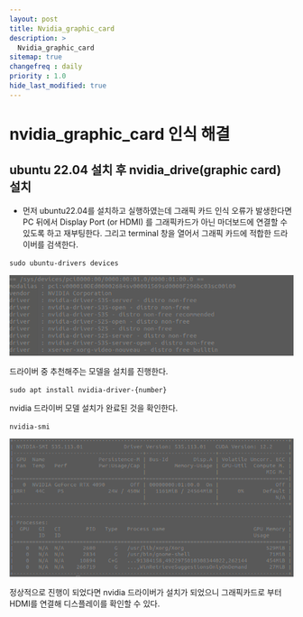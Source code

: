 ```yaml
---
layout: post
title: Nvidia_graphic_card
description: >
  Nvidia_graphic_card
sitemap: true
changefreq : daily
priority : 1.0
hide_last_modified: true
---
```


# nvidia_graphic_card 인식 해결

## ubuntu 22.04 설치 후 nvidia_drive(graphic card) 설치

* 먼저 ubuntu22.04를 설치하고 실행하였는데 그래픽 카드 인식 오류가 발생한다면 PC 뒤에서 Display Port (or HDMI) 를 그래픽카드가 아닌 마더보드에 연결할 수 있도록 하고 재부팅한다. 그리고 terminal 창을 열어서 그래픽 카드에 적합한 드라이버를 검색한다.

`sudo ubuntu-drivers devices`

![Untitled1](https://raw.githubusercontent.com/eeoon/eeoon.github.io/main/DevOps/images/nvidia/image.png)

드라이버 중 추천해주는 모델을 설치를 진행한다.

`sudo apt install nvidia-driver-{number}`

nvidia 드라이버 모델 설치가 완료된 것을 확인한다.

`nvidia-smi`

![Untitled2](https://raw.githubusercontent.com/eeoon/eeoon.github.io/main/DevOps/images/nvidia/image1.png)

정상적으로 진행이 되었다면 nvidia 드라이버가 설치가 되었으니 그래픽카드로 부터 HDMI를 연결해 디스플레이를 확인할 수 있다.
